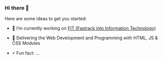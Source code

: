 ### Hi there 👋

<!--
**Irishcalypso/irishcalypso** is a ✨ _special_ ✨ repository because its `README.md` (this file) appears on your GitHub profile.
-->
Here are some ideas to get you started:

- 🔭 I’m currently working on [FIT (Fastrack into Information Technology)](https://fit.ie/) 
- 🌱 Delivering the Web Development and Programming with HTML, JS & CSS Modules

- ⚡ Fun fact: ...

